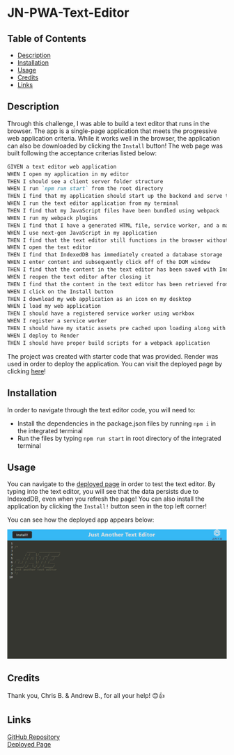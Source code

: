 # JN-PWA-Text-Editor

## Table of Contents

- [Description](#description)
- [Installation](#installation)
- [Usage](#usage)
- [Credits](#credits)
- [Links](#links)

## Description

Through this challenge, I was able to build a text editor that runs in the browser. The app is a single-page application that meets the progressive web application criteria. While it works well in the browser, the application can also be downloaded by clicking the ```Install``` button! The web page was built following the acceptance criterias listed below:

```md
GIVEN a text editor web application
WHEN I open my application in my editor
THEN I should see a client server folder structure
WHEN I run `npm run start` from the root directory
THEN I find that my application should start up the backend and serve the client
WHEN I run the text editor application from my terminal
THEN I find that my JavaScript files have been bundled using webpack
WHEN I run my webpack plugins
THEN I find that I have a generated HTML file, service worker, and a manifest file
WHEN I use next-gen JavaScript in my application
THEN I find that the text editor still functions in the browser without errors
WHEN I open the text editor
THEN I find that IndexedDB has immediately created a database storage
WHEN I enter content and subsequently click off of the DOM window
THEN I find that the content in the text editor has been saved with IndexedDB
WHEN I reopen the text editor after closing it
THEN I find that the content in the text editor has been retrieved from our IndexedDB
WHEN I click on the Install button
THEN I download my web application as an icon on my desktop
WHEN I load my web application
THEN I should have a registered service worker using workbox
WHEN I register a service worker
THEN I should have my static assets pre cached upon loading along with subsequent pages and static assets
WHEN I deploy to Render
THEN I should have proper build scripts for a webpack application
```

The project was created with starter code that was provided. Render was used in order to deploy the application. You can visit the deployed page by clicking [here](https://jn-pwa-text-editor.onrender.com/)!

## Installation

In order to navigate through the text editor code, you will need to:

- Install the dependencies in the package.json files by running `npm i` in the integrated terminal <br>
- Run the files by typing `npm run start` in root directory of the integrated terminal <br>

## Usage

You can navigate to the [deployed page](https://jn-pwa-text-editor.onrender.com/) in order to test the text editor. By typing into the text editor, you will see that the data persists due to IndexedDB, even when you refresh the page! You can also install the application by clicking the `Install!` button seen in the top left corner!

You can see how the deployed app appears below:

![Screenshot](./assets/Screenshot.png)

## Credits

Thank you, Chris B. & Andrew B., for all your help! 😊👍

## Links

[GitHub Repository](https://github.com/jkimys2/JN-PWA-Text-Editor) <br>
[Deployed Page](https://jn-pwa-text-editor.onrender.com/)
